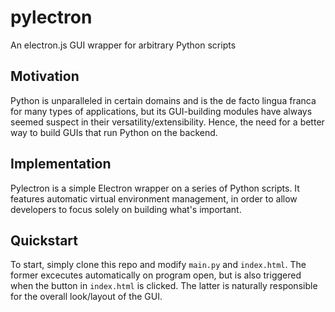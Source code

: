 # pylectron
An electron.js GUI wrapper for arbitrary Python scripts

## Motivation
Python is unparalleled in certain domains and is the de facto lingua franca for many types of applications, but its GUI-building modules have always seemed suspect in their versatility/extensibility. Hence, the need for a better way to build GUIs that run Python on the backend.

## Implementation
Pylectron is a simple Electron wrapper on a series of Python scripts. It features automatic virtual environment management, in order to allow developers to focus solely on building what's important.

## Quickstart
To start, simply clone this repo and modify `main.py` and `index.html`. The former excecutes automatically on program open, but is also triggered when the button in `index.html` is clicked. The latter is naturally responsible for the overall look/layout of the GUI.